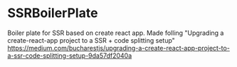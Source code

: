 # SSRBoilerPlate
Boiler plate for SSR based on create react app. Made folling "Upgrading a create-react-app project to a SSR + code splitting setup" https://medium.com/bucharestjs/upgrading-a-create-react-app-project-to-a-ssr-code-splitting-setup-9da57df2040a
